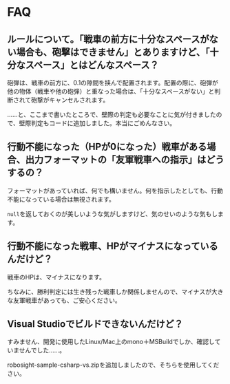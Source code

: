 # FAQ

## ルールについて。「戦車の前方に十分なスペースがない場合も、砲撃はできません」とありますけど、「十分なスペース」とはどんなスペース？

砲弾は、戦車の前方に、0.1の隙間を挟んで配置されます。配置の際に、砲弾が他の物体（戦車や他の砲弾）と重なった場合は、「十分なスペースがない」と判断されて砲撃がキャンセルされます。

……と、ここまで書いたところで、壁際の判定も必要なことに気が付きましたので、壁際判定もコードに追加しました。本当にごめんなさい。

## 行動不能になった（HPが0になった）戦車がある場合、出力フォーマットの「友軍戦車への指示」はどうするの？

フォーマットがあっていれば、何でも構いません。何を指示したとしても、行動不能になっている場合は無視されます。

`null`を返しておくのが美しいような気がしますけど、気のせいのような気もします。

## 行動不能になった戦車、HPがマイナスになっているんだけど？

戦車のHPは、マイナスになります。

ちなみに、勝利判定には生き残った戦車しか関係しませんので、マイナスが大きな友軍戦車があっても、ご安心ください。

## Visual Studioでビルドできないんだけど？

すみません、開発に使用したLinux/Mac上のmono＋MSBuildでしか、確認していませんでした……。

robosight-sample-csharp-vs.zipを追加しましたので、そちらを使用してください。
